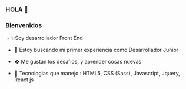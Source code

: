 ### HOLA 👋
###  Bienvenidos 

 <img className="https://media.giphy.com/media/LPgFwCQg4HQBvPihcn/giphy.gif" />
- ✨Soy desarrollador Front End

- 🔭 Estoy buscando mi primer experiencia como Desarrollador Junior

- � Me gustan los desafios, y aprender cosas nuevas 

- 🤔 Tecnologias que manejo : HTML5, CSS (Sass), Javascript, Jquery, React js

